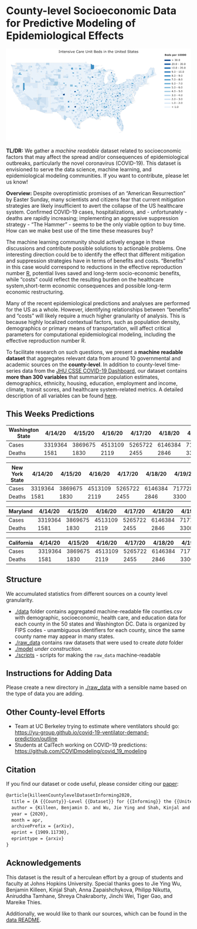 # County-level Socioeconomic Data for Predictive Modeling of Epidemiological Effects

![County-level Number of Intensive Care Unit Beds](visualizations/icu_beds.png "icubeds")

**TL/DR:** We gather a *machine readable* dataset related to socioeconomic factors that may affect the spread and/or consequences of epidemiological outbreaks, particularly the novel coronavirus (COVID-19). This dataset is envisioned to serve the data science, machine learning, and epidemiological modeling communities. If you want to contribute, please let us know!

**Overview:** Despite overoptimistic promises of an “American Resurrection” by Easter Sunday, many scientists and citizens fear that current mitigation strategies are likely insufficient to avert the collapse of the US healthcare system. Confirmed COVID-19 cases, hospitalizations, and - unfortunately - deaths are rapidly increasing; implementing an aggressive suppression strategy - “The Hammer” - seems to be the only viable option to buy time. How can we make best use of the time these measures buy?

The machine learning community should actively engage in these discussions and contribute possible solutions to actionable problems.
One interesting direction could be to identify the effect that different mitigation and suppression strategies have in terms of benefits and costs. “Benefits” in this case would correspond to reductions in the effective reproduction number [R](https://www.ncbi.nlm.nih.gov/pubmed/8261248), potential lives saved and long-term socio-economic benefits, while “costs” could reflect the resulting burden on the healthcare system,short-term economic consequences and possible long-term economic restructuring. 

Many of the recent epidemiological predictions and analyses are performed for the US as a whole. However, identifying relationships between “benefits” and “costs” will likely require a much higher granularity of analysis. 
This is because highly localized contextual factors, such as population density, demographics or primary means of transportation, will affect critical parameters for computational epidemiological modeling, including the effective reproduction number R. 

To facilitate research on such questions, we present a **machine readable dataset** that aggregates relevant data from around 10 governmental and academic sources on the **county-level**. In addition to county-level time-series data from the [JHU CSSE COVID-19 Dashboard](https://github.com/CSSEGISandData/COVID-19), our dataset contains **more than 300 variables** that summarize population estimates, demographics, ethnicity, housing, education, employment and income, climate, transit scores, and healthcare system-related metrics. A detailed description of all variables can be found [here](https://github.com/JieYingWu/COVID-19_US_County-level_Summaries/tree/master/data).

## This Weeks Predictions
| Washington State | 4/14/20 | 4/15/20 | 4/16/20 | 4/17/20 | 4/18/20 | 4/19/20 | 4/20/20 |
| --- | --- | --- | --- | --- | --- | --- | --- |
| Cases | 3319364 | 3869675 | 4513109 | 5265722 | 6146384 | 7177284 | 8384519 |
| Deaths | 1581 | 1830 | 2119 | 2455 | 2846 | 3300 | 3829 |

| New York State | 4/14/20 | 4/15/20 | 4/16/20 | 4/17/20 | 4/18/20 | 4/19/20 | 4/20/20 |
| --- | --- | --- | --- | --- | --- | --- | --- |
| Cases | 3319364 | 3869675 | 4513109 | 5265722 | 6146384 | 7177284 | 8384519 |
| Deaths | 1581 | 1830 | 2119 | 2455 | 2846 | 3300 | 3829 |

| Maryland | 4/14/20 | 4/15/20 | 4/16/20 | 4/17/20 | 4/18/20 | 4/19/20 | 4/20/20 |
| --- | --- | --- | --- | --- | --- | --- | --- |
| Cases | 3319364 | 3869675 | 4513109 | 5265722 | 6146384 | 7177284 | 8384519 |
| Deaths | 1581 | 1830 | 2119 | 2455 | 2846 | 3300 | 3829 |

| California | 4/14/20 | 4/15/20 | 4/16/20 | 4/17/20 | 4/18/20 | 4/19/20 | 4/20/20 |
| --- | --- | --- | --- | --- | --- | --- | --- |
| Cases | 3319364 | 3869675 | 4513109 | 5265722 | 6146384 | 7177284 | 8384519 |
| Deaths | 1581 | 1830 | 2119 | 2455 | 2846 | 3300 | 3829 |

## Structure

We accumulated statistics from different sources on a county level granularity.
- [./data](https://github.com/JieYingWu/COVID-19_US_County-level_Summaries/tree/master/data) folder contains aggregated machine-readable file counties.csv with demographic, socioeconomic, health care, and education data for each county in the 50 states and Washington DC. Data is organized by FIPS codes - unambiguous identifiers for each county, since the same county name may appear in many states.
-  [./raw_data](https://github.com/JieYingWu/COVID-19_US_County-level_Summaries/tree/master/raw_data) contains raw datasets that were used to create *data* folder
- [./model](https://github.com/JieYingWu/COVID-19_US_County-level_Summaries/tree/master/model) *under construction*.
- [./scripts](https://github.com/JieYingWu/COVID-19_US_County-level_Summaries/tree/master/scripts) - scripts for making the `raw_data` machine-readable

## Instructions for Adding Data

Please create a new directory in [./raw_data](https://github.com/JieYingWu/disease_spread/raw_data)
with a sensible name based on the type of data you are adding.

## Other County-level Efforts
* Team at UC Berkeley trying to estimate where ventilators should go: https://yu-group.github.io/covid-19-ventilator-demand-prediction/outline
* Students at CalTech working on COVID-19 predictions: https://github.com/COVIDmodeling/covid_19_modeling 

## Citation

If you find our dataset or code useful, please consider citing our [paper](https://arxiv.org/abs/2004.00756):
```latex
@article{killeenCountylevelDatasetInforming2020,
  title = {A {{County}}-Level {{Dataset}} for {{Informing}} the {{United States}}' {{Response}} to {{COVID}}-19},
  author = {Killeen, Benjamin D. and Wu, Jie Ying and Shah, Kinjal and Zapaishchykova, Anna and Nikutta, Philipp and Tamhane, Aniruddha and Chakraborty, Shreya and Wei, Jinchi and Gao, Tiger and Thies, Mareike and Unberath, Mathias},
  year = {2020},
  month = apr,
  archivePrefix = {arXiv},
  eprint = {1909.11730},
  eprinttype = {arxiv}
}
```

## Acknowledgements
This dataset is the result of a herculean effort by a group of students and faculty at Johns Hopkins University. Special thanks goes to Jie Ying Wu, Benjamin Killeen, Kinjal Shah, Anna Zapaishchykova, Philipp Nikutta, Aniruddha Tamhane, Shreya Chakraborty, Jinchi Wei, Tiger Gao, and Mareike Thies.

Additionally, we would like to thank our sources, which can be found in the [data README](https://github.com/JieYingWu/COVID-19_US_County-level_Summaries/tree/master/data).
